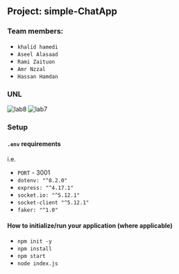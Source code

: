 ## Project: simple-ChatApp

### Team members:

- `khalid hamedi`
- `Aseel Alasaad `
- `Rami Zaituon` 
- `Amr Nzzal`
- `Hassan Hamdan`

### UNL 

![lab8](https://miro.medium.com/max/1400/1*Va3NRj5QXg0QZMvt7-GMpw.png)
![lab7](https://miro.medium.com/max/1400/1*fa9NbGczel1E-Nr9o4sCDQ.png)


### Setup

#### `.env` requirements

i.e.

- `PORT` - 3001
- `dotenv: "^8.2.0"`
- `express: "^4.17.1"`
- `socket.io: "^5.12.1"`
- `socket-client "^5.12.1"`
- `faker: "^1.0"`


#### How to initialize/run your application (where applicable)

- `npm init -y`
- `npm install`
- `npm start`
- `node index.js`



